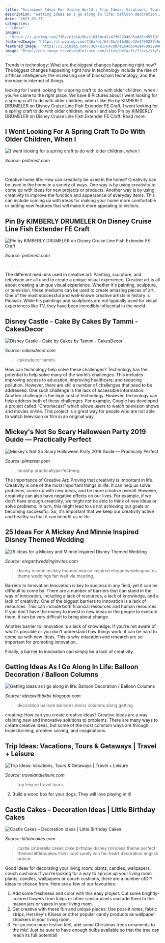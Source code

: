 ```yaml
---
title: "Scrapbook Ideas For Disney World : Trip Ideas: Vacations, Tours &amp; Getaways"
description: "Getting ideas as i go along in life: balloon decoration / balloon columns"
date: "2023-03-27"
categories:
- "ideas"
images:
- "https://i.pinimg.com/736x/e1/64/8b/e1648bc42e479922946e5a8d3cd5919f--family-website-senior-crafts.jpg"
featuredImage: "https://i.pinimg.com/736x/e1/64/8b/e1648bc42e479922946e5a8d3cd5919f--family-website-senior-crafts.jpg"
featured_image: "https://i.pinimg.com/736x/e1/64/8b/e1648bc42e479922946e5a8d3cd5919f--family-website-senior-crafts.jpg"
image: "http://cdn-image.travelandleisure.com/sites/default/files/styles/1600x1000/public/1501086924/infinity-pool-grand-lucayan-bahamas-OVGRANDLUCAYAN0717.jpg?itok=tGe-QTlR"
---
```



Trends in technology: What are the biggest changes happening right now?
The biggest changes happening right now in technology include the rise of artificial intelligence, the increasing use of blockchain technology, and the increase in internet of things.

	

		
looking for I went looking for a spring craft to do with older children, when I you've came to the right place. We have 8 Pictures about I went looking for a spring craft to do with older children, when I like Pin by KIMBERLY DRUMELER on Disney Cruise Line Fish Extender FE Craft, I went looking for a spring craft to do with older children, when I and also Pin by KIMBERLY DRUMELER on Disney Cruise Line Fish Extender FE Craft. Read more:
		
    
## I Went Looking For A Spring Craft To Do With Older Children, When I

<img loading=lazy src="https://i.pinimg.com/736x/e1/64/8b/e1648bc42e479922946e5a8d3cd5919f--family-website-senior-crafts.jpg" onerror="this.onerror=null;this.src='https://tse1.mm.bing.net/th?id=OIP.tE9_6vpK6-cxrG23TSrQJAHaJ3&amp;pid=15.1';" alt="I went looking for a spring craft to do with older children, when I">

_Source: pinterest.com_

>. 

	

Creative home life: How can creativity be used in the home?
Creativity can be used in the home in a variety of ways. One way is by using creativity to come up with ideas for new projects or products. Another way is by using creativity to improve the function and appearance of everyday items. This can include coming up with ideas for making your home more comfortable or adding new features that will make it more appealing to visitors.

    
## Pin By KIMBERLY DRUMELER On Disney Cruise Line Fish Extender FE Craft

<img loading=lazy src="https://i.pinimg.com/736x/b2/3e/87/b23e8713f32c3fc2946a18aaa851dd48.jpg" onerror="this.onerror=null;this.src='https://tse2.mm.bing.net/th?id=OIP.YkcR0SgSUROoo13R0kdMOwHaJ4&amp;pid=15.1';" alt="Pin by KIMBERLY DRUMELER on Disney Cruise Line Fish Extender FE Craft">

_Source: pinterest.com_

>. 

	

The different mediums used in creative art: Painting, sculpture, and television are all used to create a unique visual experience.
Creative art is all about creating a unique visual experience. Whether it's painting, sculpture, or television, these mediums can be used to create amazing pieces of art. One of the most successful and well-known creative artists in history is Picasso. While his paintings and sculptures are not typically used for visual experiences like TV, they have been incredibly influential in the world.

    
## Disney Castle - Cake By Cakes By Tammi - CakesDecor

<img loading=lazy src="https://pic.cakesdecor.com/m/cmoskuveym50h4xgvbrc.jpg" onerror="this.onerror=null;this.src='https://tse1.mm.bing.net/th?id=OIP.zNLpnZqM3u1Gcwp44oHl4wHaJ3&amp;pid=15.1';" alt="Disney Castle - Cake by Cakes by Tammi - CakesDecor">

_Source: cakesdecor.com_

>cakesdecor tammi. 

	

How can technology help solve these challenges?
Technology has the potential to help solve many of the world’s challenges. This includes improving access to education, improving healthcare, and reducing pollution. However, there are still a number of challenges that need to be addressed. One such challenge is the lack of accessible information. Another challenge is the high cost of technology. However, technology can help address both of these challenges. For example, Google has developed a project called “Chromecast” which allows users to watch television shows and movies online. This project is a great way for people who are not able to watch television or film in an original way.

    
## Mickey&#039;s Not So Scary Halloween Party 2019 Guide — Practically Perfect

<img loading=lazy src="https://i.pinimg.com/736x/6b/28/4f/6b284fdfb753bef705ba1b32b61f4c72.jpg" onerror="this.onerror=null;this.src='https://tse4.mm.bing.net/th?id=OIP.dXw93Rbg3VW6cNLirPiOzwHaLG&amp;pid=15.1';" alt="Mickey&#039;s Not So Scary Halloween Party 2019 Guide — Practically Perfect">

_Source: pinterest.com_

>mnsshp practicallyperfectmeg. 

	

The Importance of Creative Art: Proving that creativity is important in life.
Creativity is one of the most important things in life. It can help us solve problems, come up with new ideas, and be more creative overall. However, creativity can also have negative effects on our lives. For example, if we don't have enough creativity, we might not be able to think of new ideas or solve problems. In turn, this might lead to us not achieving our goals or becoming successful. So, it's important that we keep our creativity active and healthy so that it can benefit us in life.

    
## 25 Ideas For A Mickey And Minnie Inspired Disney Themed Wedding

<img loading=lazy src="https://www.elegantweddinginvites.com/wedding-blog/wp-content/uploads/2016/06/fan-disney-wedding-photos.jpg" onerror="this.onerror=null;this.src='https://tse1.mm.bing.net/th?id=OIP.badd9zOn0Xkvz7Yp1LvwsgHaLH&amp;pid=15.1';" alt="25 Ideas for a Mickey and Minnie Inspired Disney Themed Wedding">

_Source: elegantweddinginvites.com_

>disney minnie mickey themed mouse inspired elegantweddinginvites theme weddings fan walt via meeting. 

	

Barriers to Innovation
Innovation is key to success in any field, yet it can be difficult to come by. There are a number of barriers that can stand in the way of innovation, including a lack of resources, a lack of knowledge, and a lack of creativity.
One of the biggest barriers to innovation is a lack of resources. This can include both financial resources and human resources. If you don't have the money to invest in new ideas or the people to execute them, it can be very difficult to bring about change.

Another barrier to innovation is a lack of knowledge. If you're not aware of what's possible or you don't understand how things work, it can be hard to come up with new ideas. This is why education and research are so important for promoting innovation.

Finally, a barrier to innovation can simply be a lack of creativity.

    
## Getting Ideas As I Go Along In Life: Balloon Decoration / Balloon Columns

<img loading=lazy src="http://2.bp.blogspot.com/-esDFAVJNTsY/UD6_DOxjb9I/AAAAAAAAAQs/XTsmIHEZQeA/s1600/decor+013.JPG" onerror="this.onerror=null;this.src='https://tse4.mm.bing.net/th?id=OIP.zf0XcNIaHNXbBGUPaIJgTQHaJ4&amp;pid=15.1';" alt="Getting ideas as i go along in life: Balloon Decoration / Balloon Columns">

_Source: ideaswithbkbk.blogspot.com_

>decoration balloon balloons decor columns along getting. 

	

creating: How can you create creative ideas?
Creative ideas are a way ofaining new and innovative solutions to problems. There are many ways to create creative ideas, but some of the most common ways are through brainstorming, problem solving, and imaginations.

    
## Trip Ideas: Vacations, Tours &amp; Getaways | Travel + Leisure

<img loading=lazy src="http://cdn-image.travelandleisure.com/sites/default/files/styles/1600x1000/public/1501086924/infinity-pool-grand-lucayan-bahamas-OVGRANDLUCAYAN0717.jpg?itok=tGe-QTlR" onerror="this.onerror=null;this.src='https://tse2.mm.bing.net/th?id=OIP.QW1MUfNBCjg3DKZiE371NAHaEo&amp;pid=15.1';" alt="Trip Ideas: Vacations, Tours &amp; Getaways | Travel + Leisure">

_Source: travelandleisure.com_

>trip leisure travel tours. 

	

2. Build a wood box for your dogs. They will love playing in it!

    
## Castle Cakes – Decoration Ideas | Little Birthday Cakes

<img loading=lazy src="http://www.littlebcakes.com/wp-content/uploads/2013/08/Cinderella-Castle-Cake.jpg" onerror="this.onerror=null;this.src='https://tse4.mm.bing.net/th?id=OIP.YSz5d4prMpC5GxNLJ7XF6gHaJ4&amp;pid=15.1';" alt="Castle Cakes – Decoration Ideas | Little Birthday Cakes">

_Source: littlebcakes.com_

>castle cinderella cakes cake birthday disney princess theme perfect themed littlebcakes flickr cool surely win fan heart decoration english prince. 

	

Good ideas for decorating your living room: plants, candles, wallpapers, couch cushions
If you're looking for a way to spruce up your living room plants, candles, wallpapers or couch cushions, there are a number ofDIY ideas to choose from. Here are a few of our favourites: 
1. Add some freshness and color with this easy project: Cut some brightly-colored flowers from tulips or other similar plants and add them to the mason jars or vases in your living room. 
2. Get creative with these fun and unique pieces: Use post-it notes, fabric strips, Hershey's Kisses or other popular candy products as wallpaper shockers in your living room. 
3. For an even more festive feel, add some Christmas trees ornaments to the mix! Just be sure to have enough bulbs available so that the tree can reach its full potential!

